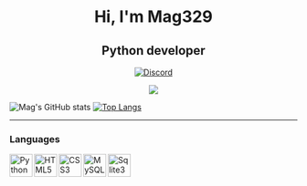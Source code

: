 <div id="header" align="center">
    <h1>Hi, I'm Mag329 </h1>
    <h2>Python developer</h2>
</div>


<p align="center">
  <a href="https://discord.gg/5sJBNzhrS5">
    <img src="https://img.shields.io/badge/Discord-7289DA?style=for-the-badge&logo=discord&logoColor=white" alt="Discord" />
  </a>
<p align="center">
  <a href="https://wakatime.com/@Mag329">
    <img src="https://wakatime.com/badge/user/018b919c-8ec9-4a53-9254-f550cb396443/project/018b947b-7578-43ea-91fd-72b1b08a87fc.svg" />
  </a>
</p>

![Mag's GitHub stats](https://github-readme-stats.vercel.app/api?username=Mag329&show_icons=true&theme=radical)
[![Top Langs](https://github-readme-stats.vercel.app/api/top-langs/?username=Mag329&theme=radical)](https://wakatime.com/@Mag329)
___

### Languages
<img src="https://cdn.jsdelivr.net/gh/devicons/devicon/icons/python/python-original.svg" title="Python" width="40" align="left"/>&nbsp;
<img src="https://cdn.jsdelivr.net/gh/devicons/devicon/icons/html5/html5-original.svg" title="HTML5" width="40" align="left"/>&nbsp;
<img src="https://cdn.jsdelivr.net/gh/devicons/devicon/icons/css3/css3-original.svg" title="CSS3" width="40" align="left"/>&nbsp;
<img src="https://cdn.jsdelivr.net/gh/devicons/devicon/icons/mysql/mysql-original.svg" title="MySQL" width="40" align="left"/>&nbsp;
<img src="https://cdn.jsdelivr.net/gh/devicons/devicon/icons/sqlite/sqlite-original.svg" title="Sqlite3" width="40" align="left"/>&nbsp;


<br/>
<br/>
<br/>

